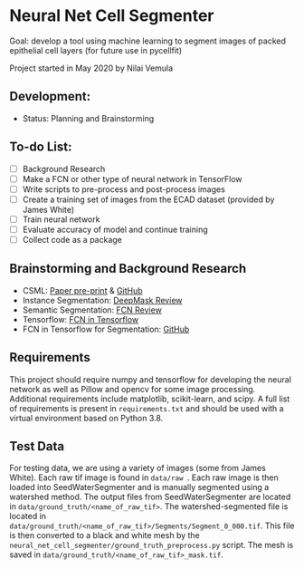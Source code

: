 # Neural Net Cell Segmenter
Goal: develop a tool using machine learning to segment images of packed epithelial cell layers (for future use in pycellfit)

Project started in May 2020 by Nilai Vemula

## Development:
- Status: Planning and Brainstorming

## To-do List:
- [ ] Background Research
- [ ] Make a FCN or other type of neural network in TensorFlow
- [ ] Write scripts to pre-process and post-process images
- [ ] Create a training set of images from the ECAD dataset (provided by James White)
- [ ] Train neural network
- [ ] Evaluate accuracy of model and continue training
- [ ] Collect code as a package

## Brainstorming and Background Research
- CSML: [Paper pre-print](https://www.biorxiv.org/content/10.1101/288720v1) & [GitHub](https://github.com/rickyota/CSML)
- Instance Segmentation: [DeepMask Review](https://towardsdatascience.com/review-deepmask-instance-segmentation-30327a072339)
- Semantic Segmentation: [FCN Review](https://towardsdatascience.com/review-fcn-semantic-segmentation-eb8c9b50d2d1)
- Tensorflow: [FCN in Tensorflow](https://towardsdatascience.com/implementing-a-fully-convolutional-network-fcn-in-tensorflow-2-3c46fb61de3b)
- FCN in Tensorflow for Segmentation: [GitHub](https://github.com/sagieppel/Fully-convolutional-neural-network-FCN-for-semantic-segmentation-Tensorflow-implementation)

## Requirements
This project should require numpy and tensorflow for developing the neural network as well as Pillow and opencv for
 some image processing. Additional requirements include matplotlib, scikit-learn, and scipy. A full list of 
 requirements is present in `requirements.txt` and should be used with a virtual environment based on Python 3.8.

## Test Data
For testing data, we are using a variety of images (some from James White). Each raw tif image is found in `data/raw
 `. Each raw image is then loaded into SeedWaterSegmenter and is manually segmented using a watershed method. The
 output files from SeedWaterSegmenter are located in `data/ground_truth/<name_of_raw_tif>`. The watershed-segmented
 file is located in `data/ground_truth/<name_of_raw_tif>/Segments/Segment_0_000.tif`. This file is then converted to
 a black and white mesh by the `neural_net_cell_segmenter/ground_truth_preprocess.py` script. The mesh is saved in
 `data/ground_truth/<name_of_raw_tif>_mask.tif`.
